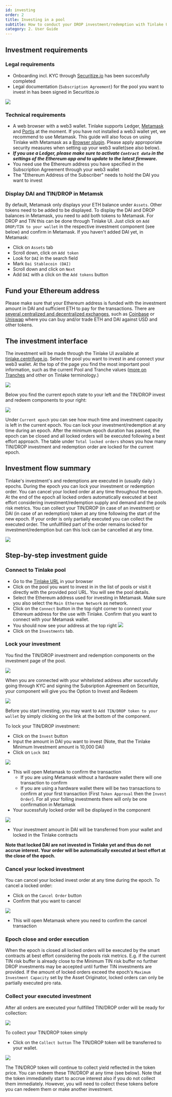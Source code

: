 ```yaml
---
id: investing
order: 2
title: Investing in a pool
subtitle: How to conduct your DROP investment/redemption with Tinlake UI
category: 2. User Guide
---
```


## Investment requirements
### Legal requirements
- Onboarding incl. KYC through [Securitize.io](https://centrifuge.invest.securitize.io/#/login) has been succesfully completed
- Legal documentation (`Subscription Agreement`) for the pool you want to invest in has been signed in Securitize.io

![](./investing_imgs/onboarding_flow.png#width=600px)

### Technical requirements
- A web browser with a web3 wallet. Tinlake supports Ledger, [Metamask](https://metamask.io) and [Portis](https://www.portis.io/) at the moment. If you have not installed a web3 wallet yet, we recommend to use Metamask. This guide will also focus on using Tinlake with Metamask as a [Browser plugin](https://metamask.io/download.html). Please apply approporiate security measures when setting up your web3 wallet(see also below).
- _**If you use a Ledger, please make sure to activate `Contract data` in the settings of the Ethereum app and to update to the latest firmware.**_
- You need use the Ethereum address you have specified in the Subscription Agreement through your web3 wallet
- The "Ethereum Address of the Subscriber" needs to hold the DAI you want to invest

### Display DAI and TIN/DROP in Metamsk
By default, Metamask only displays your ETH balance under `Assets`. Other tokens need to be added to be displayed. To display the DAI and DROP balances in Metamask, you need to add both tokens to Metamask.
For DROP and TIN this can be done through Tinlake UI. Just click on `Add DROP/TIN to your wallet` in the respective investment component (see below) and confirm in Metamask.
If you haven't added DAI yet, in Metamask:
- Click on `Assets` tab
- Scroll down, click on `Add token`
- Look for `DAI` in the search field
- Mark `Dai Stablecoin (DAI)`
- Scroll down and click on `Next`
- Add `DAI` with a click on the `Add tokens` button

## Fund your Ethereum address
Please make sure that your Ethereum address is funded with the investment amount in DAI and sufficient ETH to pay for the transactions. There are [several centralized and decentralized exchanges](https://cointelegraph.com/ethereum-for-beginners/how-to-buy-ethereum), such as [Coinbase](https://www.coinbase.com/) or [Uniswap](https://uniswap.org/) where you can buy and/or trade ETH and DAI against USD and other tokens.

## The investment interface
The investment will be made through the Tinlake UI available at [tinlake.centrifuge.io](https://tinlake.centrifuge.io/). Select the pool you want to invest in and connect your web3 wallet.
At the top of the page you find the most important pool information, such as the current Pool and Tranche values ([more on Tranches](../../overview/tranches/) and other on Tinlake terminology.)

![](./investing_imgs/pool_overview.png)


Below you find the current epoch state to your left and the TIN/DROP invest and redeem components to your right:

![](./investing_imgs/epoch_details.png)

Under `Current epoch` you can see how much time and investment capacity is left in the current epoch. You can lock your investment/redemption at any time during an epoch. After the minimum epoch duration has passed, the epoch can be closed and all locked orders will be executed following a best effort approach. The table under `Total locked orders` shows you how many TIN/DROP investment and redemption order are locked for the current epoch.

## Investment flow summary
Tinlake's investment's and redemptions are executed in (usually daily ) epochs. During the epoch you can lock your investment or redemption order. You can cancel your locked order at any time throughout the epoch. At the end of the epoch all locked orders automatically executed at best effort considering investment/redemption supply and demand and the pools risk metrics. You can collect your TIN/DROP (in case of an investment) or DAI (in case of an redemption) token at any time following the start of the new epoch. If your order is only partially executed you can collect the executed order. The unfullfilled part of the order remains locked for investment/redemption but can this lock can be cancelled at any time.

![](./investing_imgs/investment_flow.png#width=600px)

## Step-by-step investment guide
### Connect to Tinlake pool
- Go to the [Tinlake URL](https://tinlake.centrifuge.io/) in your browser
- Click on the pool you want to invest in in the list of pools or visit it directly with the provided pool URL. You will see the pool details.
- Select the Ethereum address used for investing in Metamask. Make sure you also select the `Main Ethereum Network` as network.
- Click on the `Connect` button in the top right corner to connect your Ethereum address for the use with Tinlake. Confirm that you want to connect with your Metamask wallet.
- You should now see your address at the top right
![](https://storage.googleapis.com/centrifuge-hackmd/upload_676dff1fce8625342cb4eefa1be49b70.png)
- Click on the `Investments` tab.


### Lock your investment
You find the TIN/DROP investment and redemption components on the investment page of the pool.

![](./investing_imgs/drop_modal.png#width=400px)

When you are connected with your whitelisted address after succesfully going through KYC and signing the Subsription Agreement on Securitize, your component will give you the Option to Invest and Redeem

![](./investing_imgs/drop_modal_whitelisted.png#width=400px)

Before you start investing, you may want to `Add TIN/DROP token to your wallet` by simply clicking on the link at the bottom of the component.

To lock your TIN/DROP investment:
- Click on the `Invest` button
- Input the amount in DAI you want to invest (Note, that the Tinlake Minimum Investment amount is 10,000 DAI)
- Click on `Lock DAI`

![](./investing_imgs/drop_modal_invest.png#width=400px)

- This will open Metamask to confirm the transaction
    - If you are using Metamask without a hardware wallet there will one transaction to confirm
    - If you are using a hardware wallet there will be two transactions to confirm at your first transaction (First `Token Approval` then the `Invest Order`). For all your folling investments there will only be one confirmation in Metamask
- Your sucessfully locked order will be displayed in the component

![](./investing_imgs/drop_modal_order.png#width=400px)

- Your investment amount in DAI will be transferred from your wallet and locked in the Tinlake contracts

**Note that locked DAI are not invested in Tinlake yet and thus do not accrue interest. Your order will be automatically executed at best effort at the close of the epoch.**

### Cancel your locked investment
You can cancel your locked invest order at any time during the epoch. To cancel a locked order:
- Click on the `Cancel Order` button
- Confirm that you want to cancel

![](./investing_imgs/drop_modal_cancel.png#width=400px)

- This will open Metamask where you need to confirm the cancel transaction

### Epoch close and order execution
When the epoch is closed all locked orders will be executed by the smart contracts at best effort considering the pools risk metrics. E.g. if the current TIN risk buffer is already close to the Minimum TIN risk buffer no further DROP investments may be accepted until further TIN investments are provided. If the amount of locked orders exceed the epoch's `Maximum Investment Capacity` set by the Asset Originator, locked orders can only be partially executed pro rata.

### Collect your executed investment
After all orders are executed your fullfilled TIN/DROP order will be ready for collection:

![](./investing_imgs/drop_modal_collect.png#width=400px)

To collect your TIN/DROP token simply
- Click on the `Collect button`
The TIN/DROP token will be transferred to your wallet.

![](./investing_imgs/drop_modal_balance.png#width=400px)

The TIN/DROP token will continue to collect yield reflected in the token price. You can redeem these TIN/DROP at any time (see below).
Note that the token immediatelly start to accrue interest also if you do not collect them immediately. However, you will need to collect these tokens before you can redeem them or make another investment.

